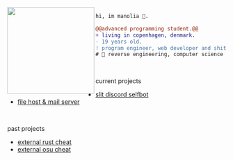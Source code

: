 <img align="left" height="200" src="https://media.giphy.com/media/ao9DUiTKH60XS/giphy.gif"/>

```diff
hi, im manolia 🖤.

@@advanced programming student.@@
+ living in copenhagen, denmark.
- 19 years old.
! program engineer, web developer and shitposter
# 📖 reverse engineering, computer science
```
<br>

current projects
<br>
- [slit discord selfbot](https://github.com/manolia/Slit-Selfbot)
- [file host & mail server](https://suicide.ooo)
  
<br>

past projects
<br>
- [external rust cheat](https://deprived.life)
- [external osu cheat](https://switchblad.es)
